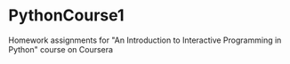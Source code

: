 PythonCourse1
=============

Homework assignments for "An Introduction to Interactive Programming in Python" course on Coursera
